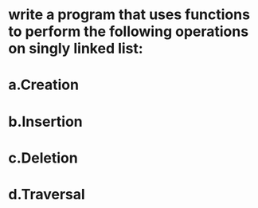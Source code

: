 
# write a program that uses functions to perform the following operations on singly linked list:
# a.Creation 
# b.Insertion
# c.Deletion
# d.Traversal
